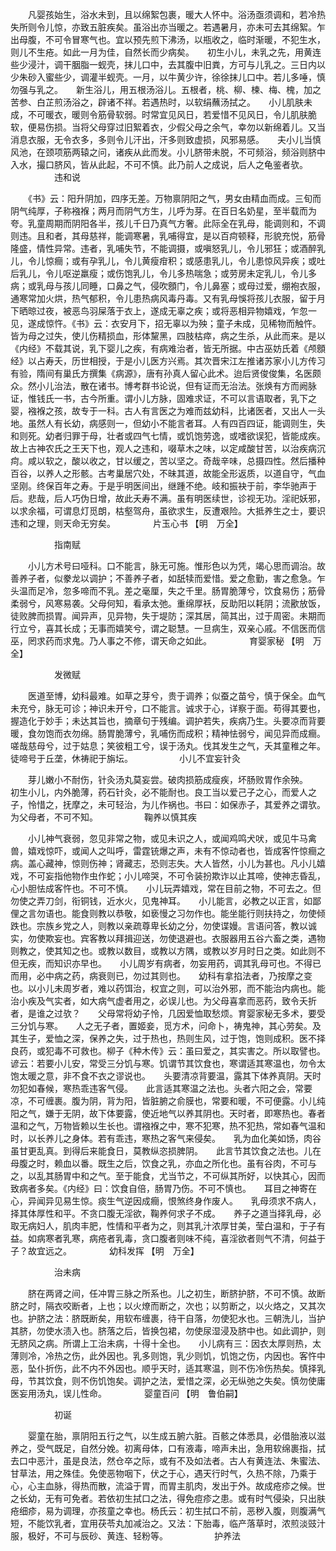 <!-- { "loadSidebar": true } -->
　　凡婴孩始生，浴水未到，且以绵絮包裹，暖大人怀中。浴汤亟须调和，若冷热失所则令儿惊，亦致五脏疾矣。虽浴出亦当暖之。若遇暑月，亦未可去其绵絮。乍出母腹，不可令冒寒气也。宜以预先煎下沸汤，以瓶收之，临时渐暖，不犯生水，则儿不生疮。如此一月为佳，自然长而少病矣。　　初生小儿，未乳之先，用黄连些少浸汁，调干胭脂一蚬壳，抹儿口中，去其腹中旧粪，方可与儿乳之。三日内以少朱砂入蜜些少，调灌半蚬壳。一月，以牛黄少许，徐徐抹儿口中。若儿多唾，慎勿强与乳之。　　新生浴儿，用五根汤浴儿。五根者，桃、柳、楝、梅、槐，加之苦参、白芷煎汤浴之，辟诸不祥。若遇热时，以软绢蘸汤拭之。　　小儿肌肤未成，不可暖衣，暖则令筋骨软弱。时常宜见风日，若爱惜不见风日，令儿肌肤脆软，便易伤损。当将父母穿过旧絮着衣，少假父母之余气，幸勿以新绵着儿。又当消息衣服，无令衣多，多则令儿汗出，汗多则致虚损，风邪易感。　　夫小儿当慎风池，在颈项筋两辕之问，诸疾从此而发。小儿脐带未脱，不可频浴，频浴则脐中入水，撮口脐风，皆从此起，不可不慎。此乃前人之成说，后人之龟鉴者欤。
　　　　　违和说

　　《书》云：阳升阴加，四序无差。万物禀阴阳之气，男女由精血而成。三旬而阴气纯厚，子称襁褓；两月而阴气方生，儿呼为芽。在百日名奶星，至半载而为夸。乳童周期而阴阳各半，孩儿千日乃真气方奢。此际全在乳母，能调则和，不调则违。且和者，其母慈祥，能调寒暑，乳哺得宜，是以百疴顿释，形貌充悦，筋骨隆盛，情性异常。违者，乳哺失节，不能调摄，或嗔怒乳儿，令儿邪狂；或酒醉乳儿，令儿惊癎；或有孕乳儿，令儿黄瘦疳积；或感患乳儿，令儿患惊风异疾；或吐后乳儿，令儿呕逆羸瘦；或伤饱乳儿，令儿多热喘急；或劳房未定乳儿，令儿多病；或乳母与孩儿同睡，口鼻之气，侵吹顖门，令儿鼻塞；或母过爱，绷袍衣服，通寒常加火烘，热气郁积，令儿患热病风毒丹毒。又有乳母悞将孩儿衣服，留于月下晒晾过夜，被恶鸟羽屎落于衣上，遂成无辜之疾；或将恶相异物嬉戏，乍忽一见，遂成惊忤。《书》云：衣安月下，招无辜以为殃；童子未成，见稀物而触忤。皆为母之过失，使儿伤精损血，形体黧黑，四肢枯瘁，病之生杀，从此而来。是以《内经》不载其说，乳下婴儿之疾，有病难治者，皆无所据。中古巫妨氏着《颅顖经》以占寿夭，历世相授，于是小儿医方兴焉。其次晋宋江左推诸苏家小儿方传习有验，隋间有巢氏方撰集《病源》，唐有孙真人留心此术。迨后贤俊俊集，名医颇众。然小儿治法，散在诸书。博考群书论说，但有证而无治法。张焕有方而阙脉证，惟钱氏一书，古今所重。谓小儿方脉，固难求证，不可以言语取者，乳下之婴，襁褓之孩，故专于一科。古人有言医之为难而兹幼科，比诸医者，又出人一头地。虽然人有长幼，病感则一，但幼小不能言者耳。人有四百四证，能调则生，失和则死。幼者归罪于母，壮者或四气七情，或饥饱劳逸，或嗜欲误犯，皆能成疾。故上古神农氏之王天下也，观人之违和，啜草木之味，以定咸酸甘苦，以治疾病沉疴。咸以软之，酸以收之，甘以缓之，苦以坚之。奇哉辛味，总摄四性。然后播种百谷，以养人之形骸。古考巢居穴处，不昧其道，故能全形返质，以道自守，气血坚刚。终保百年之寿。于是乎明医间出，继踵不绝。岐和振袂于前，李华驰声于后。悲哉，后人巧伪日增，故此夭寿不满。虽有明医续世，诊视无功。淫祀妖邪，以求余福，可谓息灯觅朗，枯壑驾舟，虽欲求生，反遭艰险。大抵养生之士，要识违和之理，则天命无穷矣。
　　　　片玉心书 【明　万全】

　　　　　指南赋

　　小儿方术号曰哑科。口不能言，脉无可施。惟形色以为凭，竭心思而调治。故善养子者，似豢龙以调护；不善养子者，如舐犊而爱惜。爱之愈勤，害之愈急。乍头温而足冷，忽多啼而不乳。差之毫厘，失之千里。肠胃脆薄兮，饮食易伤；筋骨柔弱兮，风寒易袭。父母何知，看承太弛。重绵厚袄，反助阳以耗阴；流歠放饭，徒败脾而损胃。闻异声，见异物，失于堤防；深其居，简其出，过于周密。未期而行立兮，喜其长成；无事而嬉笑兮，谓之聪慧。一旦病生，双亲心戚。不信医而信巫，罔求药而求鬼。乃人事之不修，谓天命之如此。
　　　　育婴家秘 【明　万全】

　　　　　发微赋

　　医道至博，幼科最难。如草之芽兮，贵于调养；似蚕之苗兮，慎于保全。血气未充兮，脉无可诊；神识未开兮，口不能言。诚求于心，详察于面。苟得其要也，握造化于妙手；未达其旨也，摘章句于残编。调护若失，疾病乃生。头要凉而背要暖，食勿饱而衣勿绵。肠胃脆薄兮，乳哺伤而成积；精神怯弱兮，闻见异而成癎。嗟哉慈母兮，过于姑息；笑彼粗工兮，误于汤丸。伐其发生之气，夭其童稚之年。徒啼号于丘垄，休祷祀于旃坛。
　　　　　小儿不宜妄针灸

　　芽儿嫩小不耐伤，针灸汤丸莫妄尝。破肉损筋成瘦疾，坏肠败胃作余殃。　　初生小儿，内外脆薄，药石针灸，必不能耐也。良工当以爱己子之心，而爱人之子，怜惜之，抚摩之，未可轻治，为儿作祸也。书曰：如保赤子，其爱养之谓欤。为父母者，不可不知。
　　　　　鞠养以慎其疾

　　小儿神气衰弱，忽见非常之物，或见未识之人，或闻鸡鸣犬吠，或见牛马禽兽，嬉戏惊吓，或闻人之叫呼，雷霆铳爆之声，未有不惊动者也，皆成客忤惊癎之病。盖心藏神，惊则伤神；肾藏志，恐则志失。大人皆然，小儿为甚也。凡小儿嬉戏，不可妄指他物作虫作蛇；小儿啼哭，不可令装扮欺诈以止其啼，使神志昏乱，心小胆怯成客忤也。不可不慎。　　小儿玩弄嬉戏，常在目前之物，不可去之。但勿使之弄刀剑，衔铜钱，近水火，见鬼神耳。　　小儿能言，必教之以正言，如鄙俚之言勿语也。能食则教以恭敬，如亵慢之习勿作也。能坐能行则扶持之，勿使倾跌也。宗族乡党之人，则教以亲疏尊卑长幼之分，勿使谍嫚。言语问答，教以诚实，勿使欺妄也。宾客教以拜揖迎送，勿使退避也。衣服器用五谷六畜之类，遇物则教之，使其知之也。或教以数目，或教以方隅，或教以岁月时日之类。如此则不但无疾，而知识亦早也。　　小儿周岁有病者，勿妄用药，调其乳母可也。不得已而用，必中病之药，病衰则已，勿过其则也。　　幼科有拿掐法者，乃按摩之变也。以小儿未周岁者，难以药饵治，权宜之则，可以治外邪，而不能治内病也。能治小疾及气实者，如大病气虚者用之，必误儿也。为父母喜拿而恶药，致令夭折者，是谁之过欤？　　父母常将幼子怜，几因爱恤取愁烦。育婴家秘无多术，要受三分饥与寒。　　人之无子者，置姬妾，觅方术，问命卜，祷鬼神，其心劳矣。及其生子，爱恤之深，保养之失，过于热也，热则生风，过于饱，饱则成积。医不择良药，或犯毒不可救也。柳子《种木传》云：虽曰爱之，其实害之。所以取譬也。　　谚云：若要小儿安，常受三分饥与寒。饥谓节其饮食也，寒谓适其寒温也，勿令太饱太暖之意，非不食不衣之谬说也。　　头要清凉背要温，露其下体养真阴。天时勿犯如春候，寒热乖违客气侵。　　此言适其寒温之法也。头者六阳之会，常要凉，不可缠裹。腹为阴，背为阳，皆脏腑之俞膜也，常要和暖，不可便露。小儿纯阳之气，嫌于无阴，故下体要露，使近地气以养其阴也。天时者，即寒热也。春者温和之气，万物皆赖以生长也。谓襁褓之中，寒不犯寒，热不犯热，常如春气温和时，以长养儿之身体。若有乖违，寒热之客气来侵矣。　　乳为血化美如饧，肉谷虽甘更乱真。到得后来能食日，莫教纵恣损脾阴。　　此言节其饮食之法也。儿在母腹之时，赖血以番。既生之后，饮食之乳，亦血之所化也。虽有谷肉，不可与之，以乱其肠胃中和之气。至于能食，尤当节之，不可纵其所好，以快其心，因而致病者多矣。《内经》曰：饮食自倍，肠胃乃伤。不可不慎也。　　耳目之神寄在心，异闻异见易生惊。痰生气逆因成癎，恨煞终身作废人。　　乳母须求不病人，择其体厚性和平。不贪口腹无淫欲，鞠养何求子不成。　　养子之道当择乳母，必取无病妇人，肌肉丰肥，性情和平者为之，则其乳汁浓厚甘美，莹白温和，于子有益。如病寒者乳寒，病疮者乳毒，贪口腹者则味不纯，喜淫欲者则气不清，何益于子？故宜远之。
　　　　幼科发挥 【明　万全】

　　　　　治未病

　　脐在两肾之间，任冲胃三脉之所系也。儿之初生，断脐护脐，不可不慎。故断脐之时，隔衣咬断者，上也；以火燎而断之，次也；以剪断之，以火烙之，又其次也。护脐之法：脐既断矣，用软布缠裹，待干自落，勿使犯水也。三朝洗儿，当护其脐，勿使水渍入也。脐落之后，皆换包裙，勿使尿湿浸及脐中也。如此调护，则无脐风之病。所谓上工治未病，十得十全也。　　小儿病有三：因衣太厚则热，太薄则冷，冷热之伤，此外因也。乳多则饱，乳少则饥，饥饱之伤，内因也。客忤中恶，坠仆折伤，此不内不外因也。顺乎天时，适其寒温，则不伤冷伤热矣。慎择乳母，节其饮食，则不伤饥饱矣。调护之法，爱惜之深，必无纵弛之失矣。慎勿使庸医妄用汤丸，误儿性命。
　　　　婴童百问 【明　鲁伯嗣】

　　　　　初诞

　　婴童在胎，禀阴阳五行之气，以生成五腑六脏。百骸之体悉具，必借胎液以滋养之，受气既足，自然分娩。初离母体，口有液毒，啼声未出，急用软绵裹指，拭去口中恶汁，虽是良法，然仓卒之际，或有不及如法者。古人有黄连法、朱蜜法、甘草法，用之殊佳。免使恶物咽下，伏之于心，遇天行时气，久热不除，乃乘于心，心主血脉，得热而散，流溢于胃，而胃主肌肉，发出于外。故成疮疹之候。世之长幼，无有可免者。若依初生拭口之法，得免痘疹之患。或有时气侵染，只出肤疮细疹，易为调理，亦孩童之幸也。杨氏云：初生拭口不前，恶秽入腹，则腹满气短，不能饮乳者，宜用茯苓丸加减治之。又法：下胎毒，临产落草时，浓煎淡豉汁服，极好，不可与辰砂、黄连、轻粉等。
　　　　　护养法

